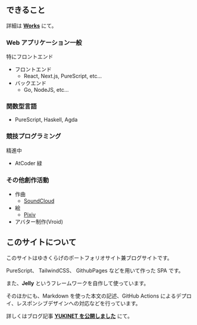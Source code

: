 ## できること

詳細は [**Works**](#works) にて。

### Web アプリケーション一般

特にフロントエンド

- フロントエンド
  - React, Next.js, PureScript, etc...
- バックエンド
  - Go, NodeJS, etc...

### 関数型言語

- PureScript, Haskell, Agda

### 競技プログラミング

精進中

- AtCoder 緑

### その他創作活動

- 作曲
  - [SoundCloud](https://soundcloud.com/yukikurage)
- 絵
  - [Pixiv](https://www.pixiv.net/en/users/44737353)
- アバター制作(Vroid)

## このサイトについて

このサイトはゆきくらげのポートフォリオサイト兼ブログサイトです。

PureScript、 TailwindCSS、 GithubPages などを用いて作った SPA です。

また、**Jelly** というフレームワークを自作して使っています。

そのほかにも、Markdown を使った本文の記述、GitHub Actions によるデプロイ、レスポンシブデザインへの対応などを行っています。

詳しくはブログ記事 [**YUKINET を公開しました**](#posts/1) にて。
